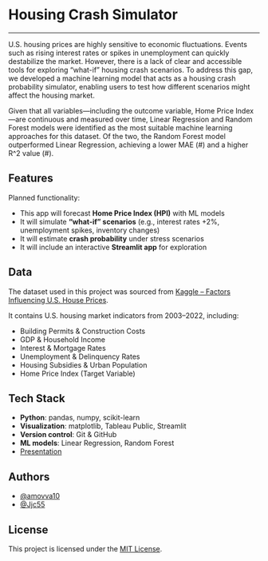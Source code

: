 # Housing Crash Simulator 
---

U.S. housing prices are highly sensitive to economic fluctuations. Events such as rising interest rates or spikes in unemployment can quickly destabilize the market. However, there is a lack of clear and accessible tools for exploring “what-if” housing crash scenarios. To address this gap, we developed a machine learning model that acts as a housing crash probability simulator, enabling users to test how different scenarios might affect the housing market.

Given that all variables—including the outcome variable, Home Price Index—are continuous and measured over time, Linear Regression and Random Forest models were identified as the most suitable machine learning approaches for this dataset. Of the two, the Random Forest model outperformed Linear Regression, achieving a lower MAE (#) and a higher R^2 value (#).
 

## Features
Planned functionality:
- This app will forecast **Home Price Index (HPI)** with ML models  
- It will simulate **“what-if” scenarios** (e.g., interest rates +2%, unemployment spikes, inventory changes)  
- It will estimate **crash probability** under stress scenarios  
- It will include an interactive **Streamlit app** for exploration  


## Data
The dataset used in this project was sourced from 
[Kaggle – Factors Influencing U.S. House Prices](https://www.kaggle.com/datasets/jyotsnagurjar/factors-influencing-us-house-prices).  

It contains U.S. housing market indicators from 2003–2022, including:
- Building Permits & Construction Costs  
- GDP & Household Income  
- Interest & Mortgage Rates  
- Unemployment & Delinquency Rates  
- Housing Subsidies & Urban Population  
- Home Price Index (Target Variable)


## Tech Stack
- **Python**: pandas, numpy, scikit-learn
- **Visualization**: matplotlib, Tableau Public, Streamlit
- **Version control**: Git & GitHub  
- **ML models**: Linear Regression, Random Forest
- [Presentation](https://docs.google.com/presentation/d/1t2Ebq2lJ2uK7tw7e7eI4wWVfkjm6UCHRCP2EcPVMbMU/edit?usp=sharing)


## Authors
- [@amovva10](https://github.com/amovva10)  
- [@Jjc55](https://github.com/Jjc55)  


## License
This project is licensed under the [MIT License](LICENSE).
